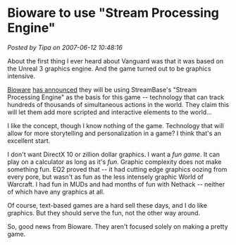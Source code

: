 # Bioware to use "Stream Processing Engine"

*Posted by Tipa on 2007-06-12 10:48:16*

About the first thing I ever heard about Vanguard was that it was based on the Unreal 3 graphics engine. And the game turned out to be graphics intensive.

[Bioware](http://en.wikipedia.org/wiki/BioWare) [has announced](http://www.informationweek.com/internet/showArticle.jhtml?articleID=199902853&subSection=Internet) they will be using StreamBase's "Stream Processing Engine" as the basis for this game -- technology that can track hundreds of thousands of simultaneous actions in the world. They claim this will let them add more scripted and interactive elements to the world...

I like the concept, though I know nothing of the game. Technology that will allow for more storytelling and personalization in a game? I think that's an excellent start.

I don't want DirectX 10 or zillion dollar graphics. I want a *fun game*. It can play on a calculator as long as it's *fun*. Graphic complexity does not make something fun. EQ2 proved that -- it had cutting edge graphics oozing from every pore, but wasn't as fun as the less intensely graphic World of Warcraft. I had fun in MUDs and had months of fun with Nethack -- neither of which have any graphics at all.

Of course, text-based games are a hard sell these days, and I do like graphics. But they should serve the fun, not the other way around.

So, good news from Bioware. They aren't focused solely on making a pretty game.

